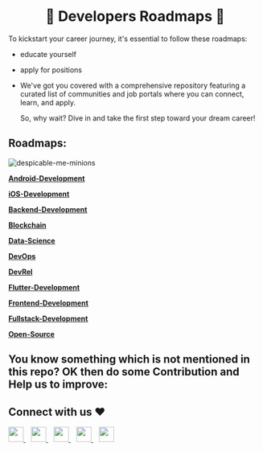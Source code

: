 <h1 align="center" > 🚀  Developers Roadmaps  🚀</h1>



To kickstart your career journey, it's essential to follow these roadmaps: 
- educate yourself 
- apply for positions
- We've got you covered with a comprehensive repository featuring a curated list of communities and job portals where you can connect, learn, and apply.

  So, why wait? Dive in and take the first step toward your dream career!

## Roadmaps:

![despicable-me-minions](https://github.com/YashCommits/roadmaps/assets/140940344/25396e55-b75d-4d71-8879-682c711d5838)
<p  align="Left"><a href="Android-Development#readme"><b>Android-Development</b></a></p>
<p  align="Left"><a href="iOS-Development#readme"><b>iOS-Development</b></a></p> 
<p  align="Left"><a href="Backend-Development#readme"><B>Backend-Development</B></a></p>
<p  align="Left"><a href="https://github.com/YashCommits/roadmaps/tree/main/BlockChain"><b>Blockchain</b></a></p>
<p  align="Left"><a href="Data-Science#readme"><b>Data-Science</b></a></p>
<p  align="Left"><a href="DevOps#readme"><b>DevOps</b></a></p>
<p  align="Left"><a href="DevRel#readme"><b>DevRel</b></a></p>
<p  align="Left"><a href="Flutter-Development#readme"><b>Flutter-Development</b></a></p>
<p  align="Left"><a href="Frontend-Development#readme"><b>Frontend-Development</b></a></p>
<p  align="Left"><a href="Fullstack-Development#readme"><b>Fullstack-Development</b></a></p>
<p  align="Left"><a href="Open-Source#readme"><b>Open-Source</b></a></p>

## You know something which is not mentioned in this repo? OK then do some Contribution and Help us to improve:


## Connect with us ❤️

  <a href="https://discord.com/invite/4G22y2vPdx">
    <img width="30px" src="https://discord.com/assets/3437c10597c1526c3dbd98c737c2bcae.svg" />
  </a>&ensp;
    <a href="###">
    <img width="30px" src="https://www.vectorlogo.zone/logos/telegram/telegram-icon.svg" />
  </a> 
  </a>&ensp;
  <a href="https://twitter.com/techbastic">
    <img width="30px" src="https://www.vectorlogo.zone/logos/twitter/twitter-official.svg" />
  </a>&ensp;
  <a href="###">
    <img width="30px" src="https://www.vectorlogo.zone/logos/linkedin/linkedin-icon.svg" />
  </a>&ensp;
  <a href="https://www.instagram.com/techbastic/">
    <img width="30px" src="https://www.vectorlogo.zone/logos/instagram/instagram-icon.svg" />
